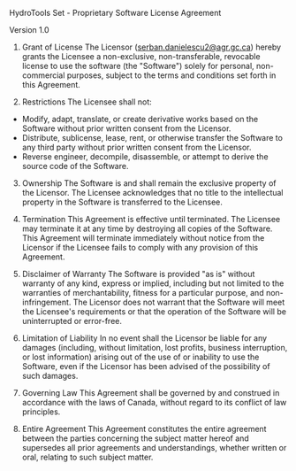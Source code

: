 HydroTools Set - Proprietary Software License Agreement

Version 1.0

1. Grant of License 
The Licensor (serban.danielescu2@agr.gc.ca) hereby grants the Licensee a non-exclusive, non-transferable, revocable license to use the software (the "Software") solely for personal, non-commercial purposes, subject to the terms and conditions set forth in this Agreement.

2. Restrictions 
The Licensee shall not: 
- Modify, adapt, translate, or create derivative works based on the Software without prior written consent from the Licensor.
- Distribute, sublicense, lease, rent, or otherwise transfer the Software to any third party without prior written consent from the Licensor.
- Reverse engineer, decompile, disassemble, or attempt to derive the source code of the Software.

3. Ownership 
The Software is and shall remain the exclusive property of the Licensor. The Licensee acknowledges that no title to the intellectual property in the Software is transferred to the Licensee.

4. Termination 
This Agreement is effective until terminated. The Licensee may terminate it at any time by destroying all copies of the Software. This Agreement will terminate immediately without notice from the Licensor if the Licensee fails to comply with any provision of this Agreement.

5. Disclaimer of Warranty 
The Software is provided "as is" without warranty of any kind, express or implied, including but not limited to the warranties of merchantability, fitness for a particular purpose, and non-infringement. The Licensor does not warrant that the Software will meet the Licensee's requirements or that the operation of the Software will be uninterrupted or error-free.

6. Limitation of Liability 
In no event shall the Licensor be liable for any damages (including, without limitation, lost profits, business interruption, or lost information) arising out of the use of or inability to use the Software, even if the Licensor has been advised of the possibility of such damages.

7. Governing Law 
This Agreement shall be governed by and construed in accordance with the laws of Canada, without regard to its conflict of law principles.

8. Entire Agreement 
This Agreement constitutes the entire agreement between the parties concerning the subject matter hereof and supersedes all prior agreements and understandings, whether written or oral, relating to such subject matter.